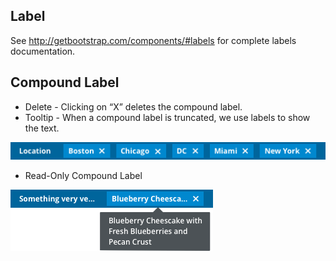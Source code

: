 ## Label
See http://getbootstrap.com/components/#labels for complete labels documentation.

## Compound Label

* Delete - Clicking on “X” deletes the compound label.
* Tooltip - When a compound label is truncated, we use labels to show the text.

![Labels](img/compound-label-1.png)
* Read-Only Compound Label

![Labels](img/compound-label-2.png)
